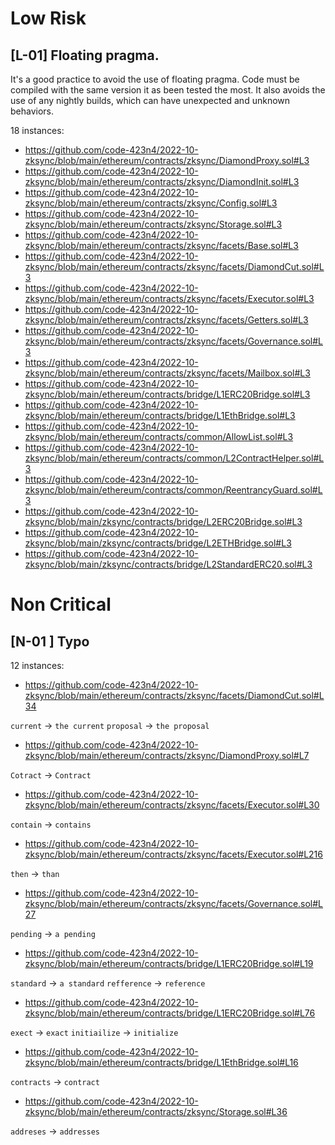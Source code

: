 # Low Risk

## [L-01] Floating pragma.

It's a good practice to avoid the use of floating pragma. Code must be compiled with the same version it as been tested the most. It also avoids the use of any nightly builds, which can have unexpected and unknown behaviors.

18 instances:

 - https://github.com/code-423n4/2022-10-zksync/blob/main/ethereum/contracts/zksync/DiamondProxy.sol#L3
 - https://github.com/code-423n4/2022-10-zksync/blob/main/ethereum/contracts/zksync/DiamondInit.sol#L3
 - https://github.com/code-423n4/2022-10-zksync/blob/main/ethereum/contracts/zksync/Config.sol#L3
 - https://github.com/code-423n4/2022-10-zksync/blob/main/ethereum/contracts/zksync/Storage.sol#L3
 - https://github.com/code-423n4/2022-10-zksync/blob/main/ethereum/contracts/zksync/facets/Base.sol#L3
 - https://github.com/code-423n4/2022-10-zksync/blob/main/ethereum/contracts/zksync/facets/DiamondCut.sol#L3
 - https://github.com/code-423n4/2022-10-zksync/blob/main/ethereum/contracts/zksync/facets/Executor.sol#L3
 - https://github.com/code-423n4/2022-10-zksync/blob/main/ethereum/contracts/zksync/facets/Getters.sol#L3
 - https://github.com/code-423n4/2022-10-zksync/blob/main/ethereum/contracts/zksync/facets/Governance.sol#L3
 - https://github.com/code-423n4/2022-10-zksync/blob/main/ethereum/contracts/zksync/facets/Mailbox.sol#L3
 - https://github.com/code-423n4/2022-10-zksync/blob/main/ethereum/contracts/bridge/L1ERC20Bridge.sol#L3
 - https://github.com/code-423n4/2022-10-zksync/blob/main/ethereum/contracts/bridge/L1EthBridge.sol#L3
 - https://github.com/code-423n4/2022-10-zksync/blob/main/ethereum/contracts/common/AllowList.sol#L3
 - https://github.com/code-423n4/2022-10-zksync/blob/main/ethereum/contracts/common/L2ContractHelper.sol#L3
 - https://github.com/code-423n4/2022-10-zksync/blob/main/ethereum/contracts/common/ReentrancyGuard.sol#L3
 - https://github.com/code-423n4/2022-10-zksync/blob/main/zksync/contracts/bridge/L2ERC20Bridge.sol#L3
 - https://github.com/code-423n4/2022-10-zksync/blob/main/zksync/contracts/bridge/L2ETHBridge.sol#L3
 - https://github.com/code-423n4/2022-10-zksync/blob/main/zksync/contracts/bridge/L2StandardERC20.sol#L3

# Non Critical

## [N-01 ] Typo

12 instances:
 - https://github.com/code-423n4/2022-10-zksync/blob/main/ethereum/contracts/zksync/facets/DiamondCut.sol#L34

`current` -> `the current`
`proposal` -> `the proposal`

 - https://github.com/code-423n4/2022-10-zksync/blob/main/ethereum/contracts/zksync/DiamondProxy.sol#L7

`Cotract` -> `Contract`

 - https://github.com/code-423n4/2022-10-zksync/blob/main/ethereum/contracts/zksync/facets/Executor.sol#L30

`contain` -> `contains`

 - https://github.com/code-423n4/2022-10-zksync/blob/main/ethereum/contracts/zksync/facets/Executor.sol#L216

`then` -> `than`

 - https://github.com/code-423n4/2022-10-zksync/blob/main/ethereum/contracts/zksync/facets/Governance.sol#L27

`pending` -> `a pending`

 - https://github.com/code-423n4/2022-10-zksync/blob/main/ethereum/contracts/bridge/L1ERC20Bridge.sol#L19

`standard` -> `a standard`
`refference` -> `reference`

 - https://github.com/code-423n4/2022-10-zksync/blob/main/ethereum/contracts/bridge/L1ERC20Bridge.sol#L76

`exect` -> `exact`
`initiailize` -> `initialize`

 - https://github.com/code-423n4/2022-10-zksync/blob/main/ethereum/contracts/bridge/L1EthBridge.sol#L16

`contracts` -> `contract`

 - https://github.com/code-423n4/2022-10-zksync/blob/main/ethereum/contracts/zksync/Storage.sol#L36

`addreses` -> `addresses`